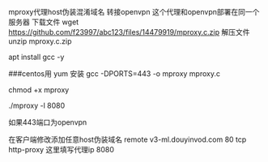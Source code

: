 mproxy代理host伪装混淆域名 转接openvpn
这个代理和openvpn部署在同一个服务器
下载文件
wget
https://github.com/f23997/abc123/files/14479919/mproxy.c.zip
解压文件
unzip mproxy.c.zip

apt install gcc -y



###centos用 yum 安装
gcc -DPORTS=443 -o mproxy mproxy.c

chmod +x mproxy


./mproxy -l 8080

如果443端口为openvpn

在客户端修改添加任意host伪装域名
remote v3-ml.douyinvod.com 80 tcp
http-proxy 这里填写代理ip 8080
            

